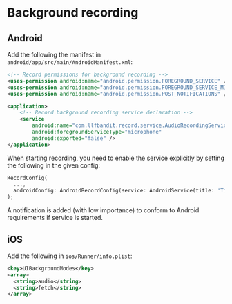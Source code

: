 # Background recording

## Android

Add the following the manifest in `android/app/src/main/AndroidManifest.xml`:

```xml
<!-- Record permissions for background recording -->
<uses-permission android:name="android.permission.FOREGROUND_SERVICE" />
<uses-permission android:name="android.permission.FOREGROUND_SERVICE_MICROPHONE" />
<uses-permission android:name="android.permission.POST_NOTIFICATIONS" />

<application>
    <!-- Record background recording service declaration -->
    <service
        android:name="com.llfbandit.record.service.AudioRecordingService"
        android:foregroundServiceType="microphone"
        android:exported="false" />
</application>
```

When starting recording, you need to enable the service explicitly by setting the following in the given config:
```dart
RecordConfig(
  ...,
  androidConfig: AndroidRecordConfig(service: AndroidService(title: 'Title', content: 'Content...'))
);
```

A notification is added (with low importance) to conform to Android requirements if service is started.

## iOS

Add the following in `ios/Runner/info.plist`:

```xml
<key>UIBackgroundModes</key>
<array>
  <string>audio</string>
  <string>fetch</string>
</array>
```

